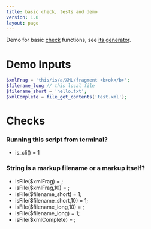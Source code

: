 ```yaml
---
title: basic check, tests and demo
version: 1.0
layout: page
---
```


Demo for basic [check](src/check.php) functions, see [its generator](test/check_test.php).

# Demo Inputs
```php
$xmlFrag = 'this/is/a/XML/fragment <b>ok</b>';
$filename_long // this local file
$filename_short = 'hello.txt';
$xmlComplete = file_get_contents('test.xml');
```

# Checks  #

### Running this script from terminal? ###
* is_cli() = 1

### String is a markup filename or a markup itself? ###

* isFile($xmlFrag) = ;
* isFile($xmlFrag,10) = ;
* isFile($filename_short) = 1;
* isFile($filename_short,10) = 1;
* isFile($filename_long,10) = ;
* isFile($filename_long) = 1;
* isFile($xmlComplete) = ;
